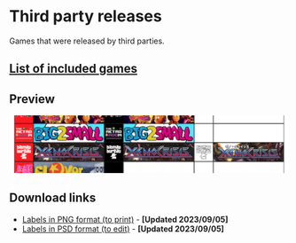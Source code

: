 # Third party releases

Games that were released by third parties.

## [List of included games](files/third-party-games.txt)

## Preview

![Third parties preview](img/third-parties-preview.png)

## Download links

- [Labels in PNG format (to print)](files/third-parties-images.zip) - **[Updated 2023/09/05]**
- [Labels in PSD format (to edit)](files/third-parties-templates.zip) - **[Updated 2023/09/05]**
